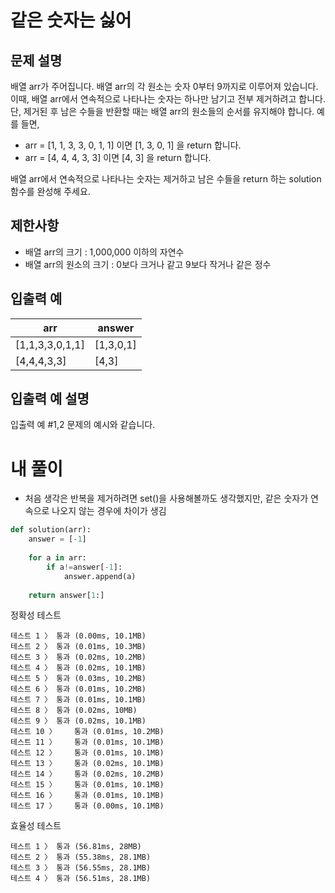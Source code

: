 # 같은 숫자는 싫어
## 문제 설명
배열 arr가 주어집니다. 배열 arr의 각 원소는 숫자 0부터 9까지로 이루어져 있습니다. 이때, 배열 arr에서 연속적으로 나타나는 숫자는 하나만 남기고 전부 제거하려고 합니다. 단, 제거된 후 남은 수들을 반환할 때는 배열 arr의 원소들의 순서를 유지해야 합니다. 예를 들면,

- arr = [1, 1, 3, 3, 0, 1, 1] 이면 [1, 3, 0, 1] 을 return 합니다.
- arr = [4, 4, 4, 3, 3] 이면 [4, 3] 을 return 합니다.

배열 arr에서 연속적으로 나타나는 숫자는 제거하고 남은 수들을 return 하는 solution 함수를 완성해 주세요.

## 제한사항
- 배열 arr의 크기 : 1,000,000 이하의 자연수
- 배열 arr의 원소의 크기 : 0보다 크거나 같고 9보다 작거나 같은 정수

## 입출력 예
|arr|answer|
|-|-|
|[1,1,3,3,0,1,1]|[1,3,0,1]|
|[4,4,4,3,3]|[4,3]|

## 입출력 예 설명
입출력 예 #1,2
문제의 예시와 같습니다.

# 내 풀이
- 처음 생각은 반복을 제거하려면 set()을 사용해볼까도 생각했지만, 같은 숫자가 연속으로 나오지 않는 경우에 차이가 생김
```python
def solution(arr):
    answer = [-1]
    
    for a in arr:
        if a!=answer[-1]:
            answer.append(a)
            
    return answer[1:]
```
정확성  테스트
```
테스트 1 〉	통과 (0.00ms, 10.1MB)
테스트 2 〉	통과 (0.01ms, 10.3MB)
테스트 3 〉	통과 (0.02ms, 10.2MB)
테스트 4 〉	통과 (0.02ms, 10.1MB)
테스트 5 〉	통과 (0.03ms, 10.2MB)
테스트 6 〉	통과 (0.01ms, 10.2MB)
테스트 7 〉	통과 (0.01ms, 10.1MB)
테스트 8 〉	통과 (0.02ms, 10MB)
테스트 9 〉	통과 (0.02ms, 10.1MB)
테스트 10 〉	통과 (0.01ms, 10.2MB)
테스트 11 〉	통과 (0.01ms, 10.1MB)
테스트 12 〉	통과 (0.01ms, 10.1MB)
테스트 13 〉	통과 (0.02ms, 10.1MB)
테스트 14 〉	통과 (0.02ms, 10.2MB)
테스트 15 〉	통과 (0.01ms, 10.1MB)
테스트 16 〉	통과 (0.01ms, 10.1MB)
테스트 17 〉	통과 (0.00ms, 10.1MB)
```
효율성  테스트
```
테스트 1 〉	통과 (56.81ms, 28MB)
테스트 2 〉	통과 (55.38ms, 28.1MB)
테스트 3 〉	통과 (56.55ms, 28.1MB)
테스트 4 〉	통과 (56.51ms, 28.1MB)
```

